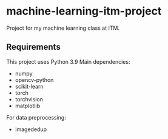 # machine-learning-itm-project

Project for my machine learning class at ITM. 

## Requirements

This project uses Python 3.9 
Main dependencies:

- numpy
- opencv-python
- scikit-learn
- torch
- torchvision
- matplotlib

For data preprocessing:
- imagededup

